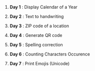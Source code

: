 1. **Day 1** : Display Calendar of a Year

2. **Day 2** : Text to handwriting

3. **Day 3** : ZIP code of a location

4. **Day 4** : Generate QR code

5. **Day 5** : Spelling correction

6. **Day 6** : Counting Characters Occurence

7. **Day 7** : Print Emojis (Unicode)